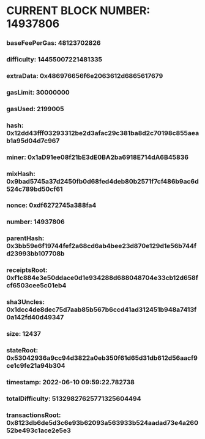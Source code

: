 # CURRENT BLOCK NUMBER: 14937806

### baseFeePerGas: 48123702826
### difficulty: 14455007221481335
### extraData: 0x486976656f6e2063612d6865617679
### gasLimit: 30000000
### gasUsed: 2199005
### hash: 0x12dd43fff03293312be2d3afac29c381ba8d2c70198c855aeab1a95d04d7c967
### miner: 0x1aD91ee08f21bE3dE0BA2ba6918E714dA6B45836
### mixHash: 0x9bad5745a37d2450fb0d68fed4deb80b2571f7cf486b9ac6d524c789bd50cf61
### nonce: 0xdf6272745a388fa4
### number: 14937806
### parentHash: 0x3bb59e6f19744fef2a68cd6ab4bee23d870e129d1e56b744fd23993bb107708b
### receiptsRoot: 0xf1c884e3e50ddace0d1e934288d688048704e33cb12d658fcf6503cee5c01eb4
### sha3Uncles: 0x1dcc4de8dec75d7aab85b567b6ccd41ad312451b948a7413f0a142fd40d49347
### size: 12437
### stateRoot: 0x53042936a9cc94d3822a0eb350f61d65d31db612d56aacf9ce1c9fe21a94b304
### timestamp: 2022-06-10 09:59:22.782738
### totalDifficulty: 51329827625771325604494
### transactionsRoot: 0x8123db6de5d3c6e93b62093a563933b524aadad73e4a26052be493c1ace2e5e3
